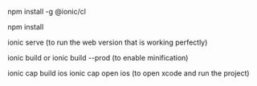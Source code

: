 npm install -g @ionic/cl

npm install

ionic serve (to run the web version that is working perfectly)

ionic build
or ionic build --prod (to enable minification)

ionic cap build ios
ionic cap open ios
(to open xcode and run the project)
